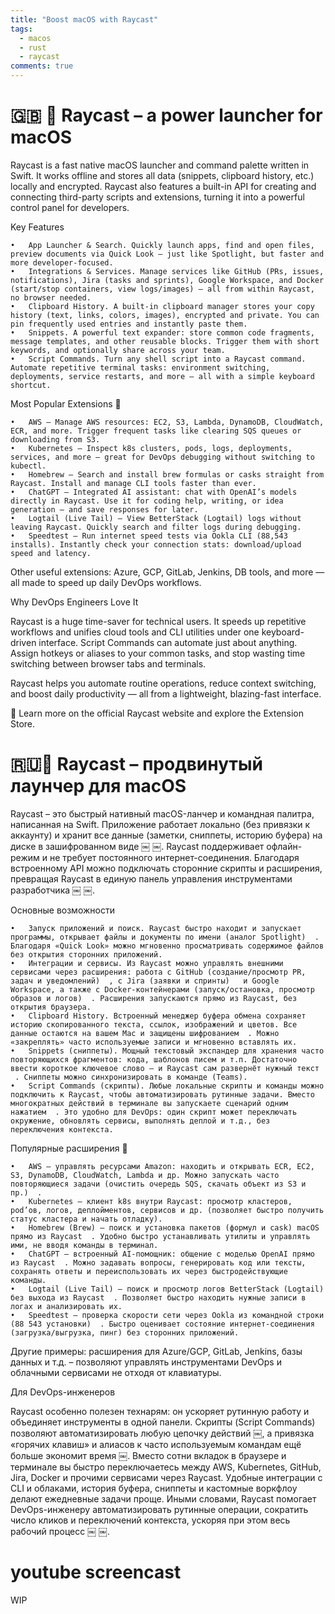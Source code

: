 ```yaml
---
title: "Boost macOS with Raycast"
tags:
  - macos
  - rust
  - raycast
comments: true
---
```


# 🇬🇧 🚀 Raycast – a power launcher for macOS

Raycast is a fast native macOS launcher and command palette written in Swift. It works offline and stores all data (snippets, clipboard history, etc.) locally and encrypted. Raycast also features a built-in API for creating and connecting third-party scripts and extensions, turning it into a powerful control panel for developers.

Key Features

	•	App Launcher & Search. Quickly launch apps, find and open files, preview documents via Quick Look — just like Spotlight, but faster and more developer-focused.
	•	Integrations & Services. Manage services like GitHub (PRs, issues, notifications), Jira (tasks and sprints), Google Workspace, and Docker (start/stop containers, view logs/images) — all from within Raycast, no browser needed.
	•	Clipboard History. A built-in clipboard manager stores your copy history (text, links, colors, images), encrypted and private. You can pin frequently used entries and instantly paste them.
	•	Snippets. A powerful text expander: store common code fragments, message templates, and other reusable blocks. Trigger them with short keywords, and optionally share across your team.
	•	Script Commands. Turn any shell script into a Raycast command. Automate repetitive terminal tasks: environment switching, deployments, service restarts, and more — all with a simple keyboard shortcut.

Most Popular Extensions 🔌

	•	AWS – Manage AWS resources: EC2, S3, Lambda, DynamoDB, CloudWatch, ECR, and more. Trigger frequent tasks like clearing SQS queues or downloading from S3.
	•	Kubernetes – Inspect k8s clusters, pods, logs, deployments, services, and more — great for DevOps debugging without switching to kubectl.
	•	Homebrew – Search and install brew formulas or casks straight from Raycast. Install and manage CLI tools faster than ever.
	•	ChatGPT – Integrated AI assistant: chat with OpenAI’s models directly in Raycast. Use it for coding help, writing, or idea generation — and save responses for later.
	•	Logtail (Live Tail) – View BetterStack (Logtail) logs without leaving Raycast. Quickly search and filter logs during debugging.
	•	Speedtest – Run internet speed tests via Ookla CLI (88,543 installs). Instantly check your connection stats: download/upload speed and latency.

Other useful extensions: Azure, GCP, GitLab, Jenkins, DB tools, and more — all made to speed up daily DevOps workflows.

Why DevOps Engineers Love It

Raycast is a huge time-saver for technical users. It speeds up repetitive workflows and unifies cloud tools and CLI utilities under one keyboard-driven interface. Script Commands can automate just about anything. Assign hotkeys or aliases to your common tasks, and stop wasting time switching between browser tabs and terminals.

Raycast helps you automate routine operations, reduce context switching, and boost daily productivity — all from a lightweight, blazing-fast interface.

🔗 Learn more on the official Raycast website and explore the Extension Store.

# 🇷🇺🚀 Raycast – продвинутый лаунчер для macOS

Raycast – это быстрый нативный macOS-ланчер и командная палитра, написанная на Swift. Приложение работает локально (без привязки к аккаунту) и хранит все данные (заметки, сниппеты, историю буфера) на диске в зашифрованном виде ￼ ￼. Raycast поддерживает офлайн-режим и не требует постоянного интернет-соединения. Благодаря встроенному API можно подключать сторонние скрипты и расширения, превращая Raycast в единую панель управления инструментами разработчика ￼ ￼.

Основные возможности

	•	Запуск приложений и поиск. Raycast быстро находит и запускает программы, открывает файлы и документы по имени (аналог Spotlight) ￼. Благодаря «Quick Look» можно мгновенно просматривать содержимое файлов без открытия сторонних приложений.
	•	Интеграции и сервисы. Из Raycast можно управлять внешними сервисами через расширения: работа с GitHub (создание/просмотр PR, задач и уведомлений) ￼, с Jira (заявки и спринты) ￼ и Google Workspace, а также с Docker-контейнерами (запуск/остановка, просмотр образов и логов) ￼. Расширения запускаются прямо из Raycast, без открытия браузера.
	•	Clipboard History. Встроенный менеджер буфера обмена сохраняет историю скопированного текста, ссылок, изображений и цветов. Все данные остаются на вашем Mac и защищены шифрованием ￼. Можно «закреплять» часто используемые записи и мгновенно вставлять их.
	•	Snippets (сниппеты). Мощный текстовый экспандер для хранения часто повторяющихся фрагментов: кода, шаблонов писем и т.п. Достаточно ввести короткое ключевое слово – и Raycast сам развернёт нужный текст ￼. Сниппеты можно синхронизировать в команде (Teams).
	•	Script Commands (скрипты). Любые локальные скрипты и команды можно подключить к Raycast, чтобы автоматизировать рутинные задачи. Вместо многократных действий в терминале вы запускаете сценарий одним нажатием ￼. Это удобно для DevOps: один скрипт может переключать окружение, обновлять сервисы, выполнять деплой и т.д., без переключения контекста.

Популярные расширения 🔌

	•	AWS – управлять ресурсами Amazon: находить и открывать ECR, EC2, S3, DynamoDB, CloudWatch, Lambda и др. Можно запускать часто повторяющиеся задачи (очистить очередь SQS, скачать объект из S3 и пр.) ￼.
	•	Kubernetes – клиент k8s внутри Raycast: просмотр кластеров, pod’ов, логов, деплойментов, сервисов и др. (позволяет быстро получить статус кластера и начать отладку).
	•	Homebrew (Brew) – поиск и установка пакетов (формул и cask) macOS прямо из Raycast ￼. Удобно быстро устанавливать утилиты и управлять ими, не вводя команды в терминал.
	•	ChatGPT – встроенный AI-помощник: общение с моделью OpenAI прямо из Raycast ￼. Можно задавать вопросы, генерировать код или тексты, сохранять ответы и переиспользовать их через быстродействующие команды.
	•	Logtail (Live Tail) – поиск и просмотр логов BetterStack (Logtail) без выхода из Raycast ￼. Позволяет быстро находить нужные записи в логах и анализировать их.
	•	Speedtest – проверка скорости сети через Ookla из командной строки (88 543 установки) ￼. Быстро оценивает состояние интернет-соединения (загрузка/выгрузка, пинг) без сторонних приложений.
Другие примеры: расширения для Azure/GCP, GitLab, Jenkins, базы данных и т.д. – позволяют управлять инструментами DevOps и облачными сервисами не отходя от клавиатуры.

Для DevOps-инженеров

Raycast особенно полезен технарям: он ускоряет рутинную работу и объединяет инструменты в одной панели. Скрипты (Script Commands) позволяют автоматизировать любую цепочку действий ￼, а привязка «горячих клавиш» и алиасов к часто используемым командам ещё больше экономит время ￼. Вместо сотни вкладок в браузере и терминале вы быстро переключаетесь между AWS, Kubernetes, GitHub, Jira, Docker и прочими сервисами через Raycast. Удобные интеграции с CLI и облаками, история буфера, сниппеты и кастомные воркфлоу делают ежедневные задачи проще. Иными словами, Raycast помогает DevOps-инженеру автоматизировать рутинные операции, сократить число кликов и переключений контекста, ускоряя при этом весь рабочий процесс ￼ ￼.

# youtube screencast

WIP

